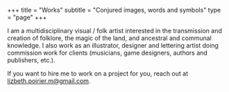 +++
title = "Works"
subtitle = "Conjured images, words and symbols"
type = "page"
+++

I am a multidisciplinary visual / folk artist interested in the transmission and creation of folklore, the magic of the land, and ancestral and communal knowledge. I also work as an illustrator, designer and lettering artist doing commission work for clients (musicians, game designers, authors and publishers, etc.).   

If you want to hire me to work on a project for you, reach out at lizbeth.poirier.m@gmail.com.
